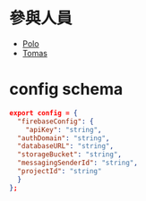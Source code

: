 # 參與人員

  * [Polo](https://github.com/polo13999)
  * [Tomas](https://github.com/horsekitlin)

# config schema

```json
export config = {
  "firebaseConfig": {
    "apiKey": "string",
  "authDomain": "string",
  "databaseURL": "string",
  "storageBucket": "string",
  "messagingSenderId": "string",
  "projectId": "string"
  }
};
```